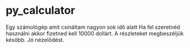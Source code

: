 # py_calculator
Egy számológép amit csináltam nagyon sok idő alatt
Ha fel szeretnéd használni akkor fizetned kell 10000 dollárt. A részleteket megbeszéljük késöbb. Jó nézelődést.
